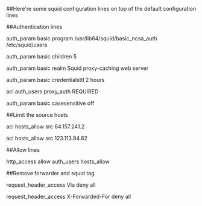 ##Here're some squid configuration lines on top of the default configuration lines

##Authentication lines

auth_param basic program /usr/lib64/squid/basic_ncsa_auth /etc/squid/users

auth_param basic children 5

auth_param basic realm Squid proxy-caching web server

auth_param basic credentialsttl 2 hours

acl auth_users proxy_auth REQUIRED

auth_param basic casesensitive off


##Limit the source hosts

acl hosts_allow src 64.157.241.2

acl hosts_allow src 123.113.84.82


##Allow lines

http_access allow auth_users hosts_allow

##Remove forwarder and squid tag

request_header_access Via deny all

request_header_access X-Forwarded-For deny all
